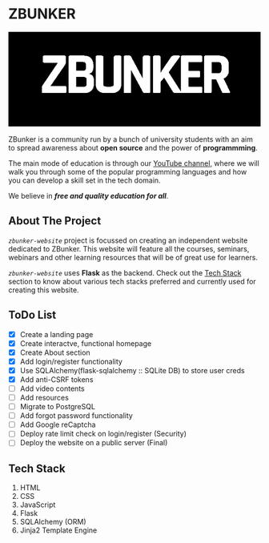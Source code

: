 # ZBUNKER

![ZB logo](zbunker/static/img/zglitch-inverted.gif)

ZBunker is a community run by a bunch of university students with an aim to spread awareness about **open source** and the power of **programmming**.

The main mode of education is through our [YouTube channel](https://www.youtube.com/channel/UC1QZPervOHLiC4xpVnzbDFg), where we will walk you through some of the popular programming languages and how you can develop a skill set in the tech domain.

We believe in ***free and quality education for all***.

## About The Project

*`zbunker-website`* project is focussed on creating an independent website dedicated to ZBunker. This website will feature all the courses, seminars, webinars and other learning resources that will be of great use for learners.

*`zbunker-website`* uses **Flask** as the backend. Check out the [Tech Stack](#tech-stack) section to know about various tech stacks preferred and currently used for creating this website.

## ToDo List

- [x] Create a landing page
- [x] Create interactve, functional homepage
- [x] Create About section
- [x] Add login/register functionality
- [x] Use SQLAlchemy(flask-sqlalchemy :: SQLite DB) to store user creds
- [x] Add anti-CSRF tokens
- [ ] Add video contents
- [ ] Add resources
- [ ] Migrate to PostgreSQL
- [ ] Add forgot password functionality
- [ ] Add Google reCaptcha
- [ ] Deploy rate limit check on login/register (Security)
- [ ] Deploy the website on a public server (Final)

## Tech Stack

1. HTML
2. CSS
3. JavaScript
4. Flask
5. SQLAlchemy (ORM)
6. Jinja2 Template Engine